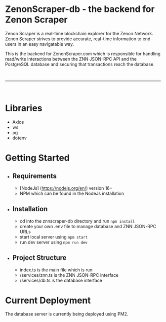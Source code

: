 # ZenonScraper-db - the backend for Zenon Scraper

Zenon Scraper is a real-time blockchain explorer for the Zenon Network. Zenon Scraper strives to provide accurate, real-time information to end users in an easy navigatable way.

This is the backend for ZenonScraper.com which is responsible for handling read/write interactions between the ZNN JSON-RPC API and the PostgreSQL database and securing that transactions reach the database.

<br/>
<hr/>
<br/>

# Libraries
- Axios
- ws
- pg
- dotenv

# Getting Started

- ## Requirements
    - [NodeJs] (https://nodejs.org/en/) version 16+
    - NPM which can be found in the NodeJs installation

- ## Installation
    - cd into the znnscraper-db directory and run `npm install`
    - create your own .env file to manage database and ZNN JSON-RPC URLs
    - start local server using `npm start`
    - run dev server using `npm run dev`

- ## Project Structure
    - index.ts is the main file which is run
    - /services/znn.ts is the ZNN JSON-RPC interface
    - /services/db.ts is the database interface

# Current Deployment

The database server is currently being deployed using PM2.